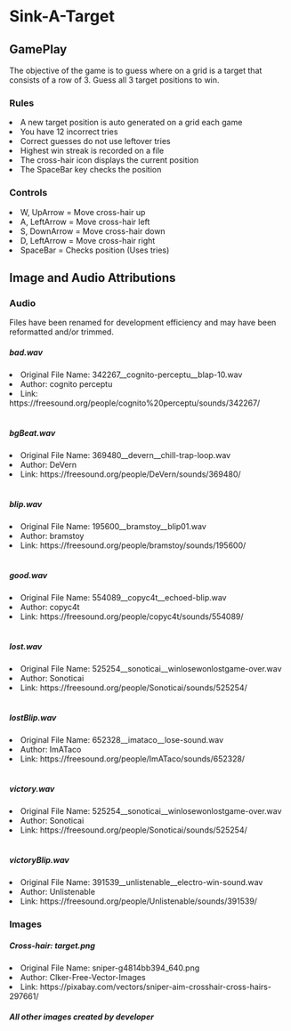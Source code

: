 # Sink-A-Target
<h2>GamePlay</h2>
<p>The objective of the game is to 
    guess where on a grid is a target that consists of a row of 3. 
    Guess all 3 target positions to win.</p>

<h3>Rules</h3>
<li>A new target position is auto generated on a grid each game</li>
<li>You have 12 incorrect tries</li>
<li>Correct guesses do not use leftover tries</li>
<li>Highest win streak is recorded on a file</li>
<li>The cross-hair icon displays the current position</li>
<li>The SpaceBar key checks the position</li>

<h3>Controls</h3>
<li>W, UpArrow = Move cross-hair up</li>
<li>A, LeftArrow = Move cross-hair left</li>
<li>S, DownArrow = Move cross-hair down</li>
<li>D, LeftArrow = Move cross-hair right</li>
<li>SpaceBar = Checks position (Uses tries)</li>

<h2>Image and Audio Attributions</h3>

<h3>Audio</h4>
<p>Files have been renamed for development efficiency and may have been reformatted and/or trimmed.</p>

<h5>bad.wav</h5>
<li>Original File Name: 342267__cognito-perceptu__blap-10.wav</li>
<li>Author: cognito perceptu</li>
<li>Link: https://freesound.org/people/cognito%20perceptu/sounds/342267/</li>
<br>

<h5>bgBeat.wav</h5>
<li>Original File Name: 369480__devern__chill-trap-loop.wav</li>
<li>Author: DeVern</li>
<li>Link: https://freesound.org/people/DeVern/sounds/369480/</li>
<br>

<h5>blip.wav</h5>
<li>Original File Name: 195600__bramstoy__blip01.wav</li>
<li>Author: bramstoy</li>
<li>Link: https://freesound.org/people/bramstoy/sounds/195600/</li>
<br>

<h5>good.wav</h5>
<li>Original File Name: 554089__copyc4t__echoed-blip.wav</li>
<li>Author: copyc4t</li>
<li>Link: https://freesound.org/people/copyc4t/sounds/554089/</li>
<br>

<h5>lost.wav</h5>
<li>Original File Name: 525254__sonoticai__winlosewonlostgame-over.wav</li>
<li>Author: Sonoticai</li>
<li>Link: https://freesound.org/people/Sonoticai/sounds/525254/</li>
<br>

<h5>lostBlip.wav</h5>
<li>Original File Name: 652328__imataco__lose-sound.wav</li>
<li>Author: ImATaco</li>
<li>Link: https://freesound.org/people/ImATaco/sounds/652328/</li>
<br>

<h5>victory.wav</h5>
<li>Original File Name: 525254__sonoticai__winlosewonlostgame-over.wav</li>
<li>Author: Sonoticai</li>
<li>Link: https://freesound.org/people/Sonoticai/sounds/525254/</li>
<br>

<h5>victoryBlip.wav</h5>
<li>Original File Name: 391539__unlistenable__electro-win-sound.wav</li>
<li>Author: Unlistenable</li>
<li>Link: https://freesound.org/people/Unlistenable/sounds/391539/</li>

<h3>Images</h3>
<h5>Cross-hair: target.png</h5>
<li>Original File Name: sniper-g4814bb394_640.png</li>
<li>Author: Clker-Free-Vector-Images</li>
<li>Link: https://pixabay.com/vectors/sniper-aim-crosshair-cross-hairs-297661/</li>

<h5>All other images created by developer</h5>
